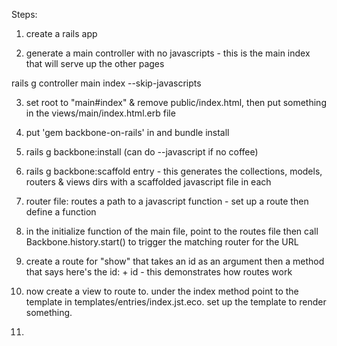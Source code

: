 Steps:

1. create a rails app

2. generate a main controller with no javascripts - this is the main index that will serve up the other pages

rails g controller main index --skip-javascripts

3. set root to "main#index" & remove public/index.html, then put something in the views/main/index.html.erb file

4. put 'gem backbone-on-rails' in and bundle install

5. rails g backbone:install (can do --javascript if no coffee)

6. rails g backbone:scaffold entry - this generates the collections, models, routers & views dirs with a scaffolded javascript file in each

7. router file: routes a path to a javascript function - set up a route then define a function

8. in the initialize function of the main file, point to the routes file then call Backbone.history.start() to trigger the matching router for the URL

9. create a route for "show" that takes an id as an argument then a method that says here's the id: + id - this demonstrates how routes work

10. now create a view to route to. under the index method point to the template in templates/entries/index.jst.eco. set up the template to render something.

11. 

